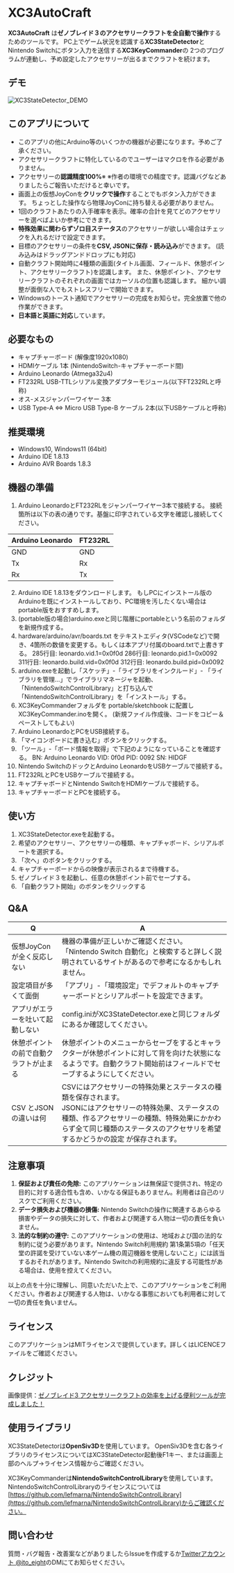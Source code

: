 XC3AutoCraft
====

**XC3AutoCraft** は**ゼノブレイド３のアクセサリークラフトを全自動で操作**するためのツールです。
PC上でゲーム状況を認識する**XC3StateDetector**と
Nintendo Switchにボタン入力を送信する**XC3KeyCommander**の
2つのプログラムが連動し、予め設定したアクセサリーが出るまでクラフトを続けます。

## デモ
![XC3StateDetector_DEMO](https://github.com/eightgamedev/XC3AutoCraft/assets/47023171/92eeb3f1-e5d4-43d9-847f-6379cf6ae5be)

## このアプリについて
- このアプリの他にArduino等のいくつかの機器が必要になります。予めご了承ください。
- アクセサリークラフトに特化しているのでユーザーはマクロを作る必要がありません。
- アクセサリーの**認識精度100%**※
※作者の環境での精度です。認識バグなどありましたらご報告いただけると幸いです。
- 画面上の仮想JoyConを**クリックで操作**することでもボタン入力ができます。 
ちょっとした操作なら物理JoyConに持ち替える必要がありません。
- 1回のクラフトあたりの入手確率を表示。確率の合計を見てどのアクセサリーを選べばよいか参考にできます。
- **特殊効果に関わらずゾロ目ステータス**のアクセサリーが欲しい場合はチェックを入れるだけで設定できます。
- 目標のアクセサリーの条件を**CSV, JSONに保存・読み込み**ができます。
(読み込みはドラッグアンドドロップにも対応)
- 自動クラフト開始時に4種類の画面(タイトル画面、フィールド、休憩ポイント、アクセサリークラフト)を認識します。
また、休憩ポイント、アクセサリークラフトのそれぞれの画面ではカーソルの位置も認識します。
細かい調整が面倒な人でもストレスフリーで開始できます。
- Windowsのトースト通知でアクセサリーの完成をお知らせ。完全放置で他の作業ができます。
- **日本語と英語に対応**しています。

## 必要なもの
- キャプチャーボード (解像度1920x1080)
- HDMIケーブル 1本 (NintendoSwitch-キャプチャーボード間)
- Arduino Leonardo (Atmega32u4)
- FT232RL USB-TTLシリアル変換アダプターモジュール(以下FT232RLと呼称)
- オス-メスジャンパーワイヤー 3本
- USB Type-A ⇔ Micro USB Type-B ケーブル 2本(以下USBケーブルと呼称)

## 推奨環境
- Windows10, Windows11 (64bit)
- Arduino IDE 1.8.13
- Arduino AVR Boards 1.8.3

## 機器の準備
1. Arduino LeonardoとFT232RLをジャンパーワイヤー3本で接続する。
接続箇所は以下の表の通りです。基盤に印字されている文字を確認し接続してください。

| Arduino Leonardo | FT232RL |
| ---- | ---- |
| GND| GND |
| Tx | Rx |
| Rx | Tx |
2. Arduino IDE 1.8.13をダウンロードします。
もしPCにインストール版のArduinoを既にインストールしており、PC環境を汚したくない場合はportable版をおすすめします。
3. (portable版の場合)arduino.exeと同じ階層にportableという名前のフォルダを新規作成する。
4. hardware/arduino/avr/boards.txt をテキストエディタ(VSCodeなど)で開き、4箇所の数値を変更する。もしくは本アプリ付属のboard.txtで上書きする。
285行目: leonardo.vid.1=0x0f0d
286行目: leonardo.pid.1=0x0092
311行目: leonardo.build.vid=0x0f0d
312行目: leonardo.build.pid=0x0092
5.  arduino.exeを起動し「スケッチ」-「ライブラリをインクルード」- 「ライブラリを管理...」でライブラリマネージャを起動、「NintendoSwitchControlLibrary」と打ち込んで「NintendoSwitchControlLibrary」を「インストール」する。
6. XC3KeyCommanderフォルダを portable/sketchbook に配置しXC3KeyCommander.inoを開く。
(新規ファイル作成後、コードをコピー＆ペーストしてもよい)
7. Arduino LeonardoとPCをUSB接続する。
7. 「マイコンボードに書き込む」ボタンをクリックする。
8. 「ツール」-「ボード情報を取得」で下記のようになっていることを確認する。
BN: Arduino Leonardo
VID: 0f0d
PID: 0092
SN: HIDGF
9. Nintendo SwitchのドックとArduino LeonardoをUSBケーブルで接続する。
10. FT232RLとPCをUSBケーブルで接続する。
11. キャプチャボードとNintendo SwitchをHDMIケーブルで接続する。
12. キャプチャーボードとPCを接続する。

## 使い方
1. XC3StateDetector.exeを起動する。
2. 希望のアクセサリー、アクセサリーの種類、キャプチャボード、シリアルポートを選択する。 
3. 「次へ」のボタンをクリックする。
4. キャプチャーボードからの映像が表示されるまで待機する。
5. ゼノブレイド３を起動し、任意の休憩ポイント前でセーブする。
6. 「自動クラフト開始」のボタンをクリックする

## Q&A
| Q | A |
| ---- | ---- |
| 仮想JoyConが全く反応しない | 機器の準備が正しいかご確認ください。<br>「Nintendo Switch 自動化」と検索すると詳しく説明されているサイトがあるので参考になるかもしれません。 |
| 設定項目が多くて面倒 | 「アプリ」-「環境設定」でデフォルトのキャプチャーボードとシリアルポートを設定できます。
| アプリがエラーを吐いて起動しない | config.iniがXC3StateDetector.exeと同じフォルダにあるか確認してください。 |
| 休憩ポイントの前で自動クラフトが止まる | 休憩ポイントのメニューからセーブをするとキャラクターが休憩ポイントに対して背を向けた状態になるようです。自動クラフト開始前はフィールドでセーブするようにしてください。 |
| CSV とJSON の違いは何 | CSVにはアクセサリーの特殊効果とステータスの種類を保存されます。<br> JSONにはアクセサリーの特殊効果、ステータスの種類、作るアクセサリーの種類、特殊効果にかかわらず全て同じ種類のステータスのアクセサリを希望するかどうかの設定 が保存されます。|


## 注意事項
1. **保証および責任の免除:** このアプリケーションは無保証で提供され、特定の目的に対する適合性も含め、いかなる保証もありません。利用者は自己のリスクでご利用ください。
2. **データ損失および機器の損傷:** Nintendo Switchの操作に関連するあらゆる損害やデータの損失に対して、作者および関連する人物は一切の責任を負いません。
3. **法的な制約の遵守:** このアプリケーションの使用は、地域および国の法的な制約に従う必要があります。Nintendo Switch利用規約 第1条第5項の「任天堂の許諾を受けていない本ゲーム機の周辺機器を使用しないこと」には該当するおそれがあります。Nintendo Switchの利用規約に違反する可能性がある場合は、使用を控えてください。

以上の点を十分に理解し、同意いただいた上で、このアプリケーションをご利用ください。作者および関連する人物は、いかなる事態においても利用者に対して一切の責任を負いません。

## ライセンス
このアプリケーションはMITライセンスで提供しています。詳しくはLICENCEファイルをご確認ください。

## クレジット
画像提供：[ゼノブレイド3 アクセサリークラフトの効率を上げる便利ツールが完成しました！](https://hyperts.net/xenoblade3-craft-tool/)

## 使用ライブラリ
XC3StateDetectorは**OpenSiv3D**を使用しています。
OpenSiv3Dを含む各ライブラリのライセンスについてはXC3StateDetector起動後F1キー、または画面上部のヘルプ->ライセンス情報からご確認ください。

XC3KeyCommanderは**NintendoSwitchControlLibrary**を使用しています。
NintendoSwitchControlLibraryのライセンスについては[https://github.com/lefmarna/NintendoSwitchControlLibrary](https://github.com/lefmarna/NintendoSwitchControlLibrary)からご確認ください。

## 問い合わせ
質問・バグ報告・改善案などがありましたらIssueを作成するか[Twitterアカウント @ito_eight](https://twitter.com/ito_eight)のDMにてお知らせください。
